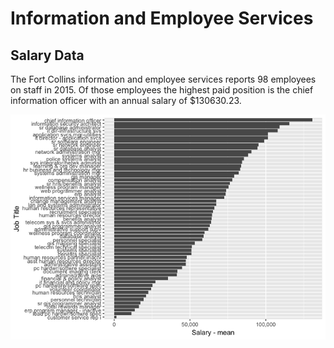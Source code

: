 Information and Employee Services
================

Salary Data
-----------

The Fort Collins information and employee services reports 98 employees on staff in 2015. Of those employees the highest paid position is the chief information officer with an annual salary of $130630.23.

![](../analysis/informationandemployeeservices_files/figure-markdown_github/unnamed-chunk-1-1.png)
